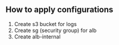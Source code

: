 ## How to apply configurations

1. Create s3 bucket for logs
2. Create sg (security group) for alb
3. Create alb-internal
